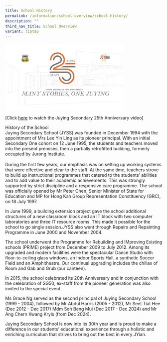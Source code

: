 ```yaml
---
title: School History
permalink: /information/school-overview/school-history/
description: ""
third_nav_title: School Overview
variant: tiptap
---
```

<div class="isomer-image-wrapper">
<img style="width:75%" height="auto" width="100%" src="/images/sch%20history.jpg">
</div>
<p>[Click&nbsp;<a href="https://www.youtube.com/watch?v=kvi6JVgkNNw&amp;feature=emb_logo" rel="noopener noreferrer nofollow" target="_blank">here</a>&nbsp;to
watch the Juying Secondary 25th Anniversary video]</p>
<p>History of the School
<br>Juying Secondary School (JYSS) was founded in December 1994 with the appointment
of Mrs Lee Yin Ling as its pioneer principal. With an initial Secondary
One cohort on 12 June 1995, the students and teachers moved into the present
premises, then a partially retrofitted building, formerly occupied by Jurong
Institute.
<br>
<br>During the first few years, our emphasis was on setting up working systems
that were effective and clear to the staff. At the same time, teachers
strove to build up instructional programmes that catered to the students’
abilities and to add value to their academic achievements. This was strongly
supported by strict discipline and a responsive care programme. The school
was officially opened by Mr Peter Chen, Senior Minister of State for Education
and MP for Hong Kah Group Representation Constituency (GRC), on 18 July
1997.</p>
<p>In June 1999, a building extension project gave the school additional
structures of a new classroom block and an IT block with two computer laboratories
and three IT resource rooms. This made it possible for the school to go
single session.JYSS also went through Repairs and Repainting Programme
in June 2000 and November 2004.</p>
<p>The school underwent the Programme for Rebuilding and IMproving Existing
schools (PRIME) project from December 2009 to July 2012. Among its upgraded
and modern facilities were the spectacular Dance Studio with floor-to-ceiling
glass windows, an Indoor Sports Hall, a synthetic Soccer Field and an Amphitheatre.
Our continual upgrading includes the chillax of Room and Gab and Grub (our
canteen).</p>
<p>In 2015, the school celebrated its 20th Anniversary and in conjunction
with the celebration of SG50, ex-staff from the pioneer generation was
also invited to the special event.</p>
<p>Ms Grace Ng served as the second principal of Juying Secondary School
(1999 - 2004), followed by Mr Abdul Harris (2005 - 2012), Mr Seet Tiat
Hee (Dec 2012 - Dec 2017) Mdm Soh Beng Mui (Dec 2017 - Dec 2024) and Mr
Ang Chern Kwang Kryis (from Dec 2024).</p>
<p>Juying Secondary School is now into its 30th year and is proud to make
a difference in our students’ educational experience through a holistic
and enriching curriculum that strives to bring out the best in every JYian.</p>